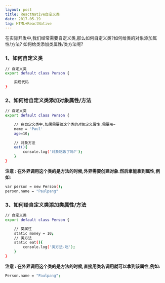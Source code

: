 ```yaml
---
layout: post
title: ReactNative自定义类
date: 2017-05-19
tag: HTML+ReactNative
---
```

在实际开发中,我们经常需要自定义类,那么如何自定义类?如何给类的对象添加属性/方法? 如何给类添加类属性/类方法呢?

### 1、如何自定义类

```bash
// 自定义类
export default class Person {

	实现代码
}

```
### 2、如何给自定义类添加对象属性/方法

```bash
// 自定义类
export default class Person {

	// 在自定义类中,如果需要给这个类的对象定义属性,需要用=
	name = 'Paul'
	age=10;
	
	// 对象方法
    eat(){
        console.log('对象吃饭了吗?');
    }
}

```
<strong>注意 : 在外界调用这个类的是方法的时候,外界需要创建对象.然后拿能拿到属性,例如:</strong>

```bash
var person = new Person();
person.name = "Paulpang"
```
### 3、如何给自定义类添加类属性/方法

```bash
// 自定义类
export default class Person {

	// 类属性
    static money = 10;
    // 类方法
    static eat(){
        console.log('类方法-吃');
    }
}

```
<strong>注意 : 在外界调用这个类的是方法的时候,直接用类名调用就可以拿到该属性,例如:</strong>

```bash
Person.name = "Paulpang";
```

